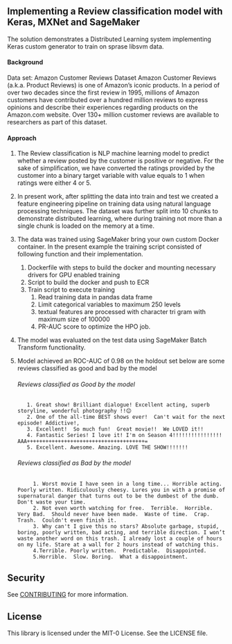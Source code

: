 ## Implementing a Review classification model with Keras, MXNet and SageMaker
The solution demonstrates a Distributed Learning system implementing Keras custom generator to train on sprase libsvm data.

#### Background
Data set: Amazon Customer Reviews Dataset
Amazon Customer Reviews (a.k.a. Product Reviews) is one of Amazon’s iconic products. In a period of over two decades since the first review in 1995, millions of Amazon customers have contributed over a hundred million reviews to express opinions and describe their experiences regarding products on the Amazon.com website. Over 130+ million customer reviews are available to researchers as part of this dataset.

#### Approach
1.	The Review classification is NLP machine learning model to predict whether a review posted by the customer is positive or negative. For the sake of simplification, we have converted the ratings provided by the customer into a binary target variable with value equals to 1 when ratings were either 4 or 5.

2.	In present work, after splitting the data into train and test we created a feature engineering pipeline on training data using natural language processing techniques. The dataset was further split into 10 chunks to demonstrate distributed learning, where during training not more than a single chunk is loaded on the memory at a time.

3.	The data was trained using SageMaker bring your own custom Docker container. In the present example the training script consisted of following function and their implementation.
    1. Dockerfile with steps to build the docker and mounting necessary drivers for GPU enabled training
    2. Script to build the docker and push to ECR
    3. Train script to execute training
    	1. Read training data in pandas data frame
    	2. Limit categorical variables to maximum 250 levels
    	3. textual features are processed with character tri gram with maximum size of 100000
    	4. PR-AUC score to optimize the HPO job.

4.	The model was evaluated on the test data using SageMaker Batch Transform functionality.
5.	Model achieved an ROC-AUC of 0.98 on the holdout set below are some reviews classified as good and bad by the model
    ###### Reviews classified as Good by the model

           1. Great show! Brilliant dialogue! Excellent acting, superb storyline, wonderful photography !!😊
      	   2. One of the all-time BEST shows ever!  Can't wait for the next episode! Addictive!,
       	   3. Excellent!  So much fun!  Great movie!!  We LOVED it!!
           4. Fantastic Series! I love it! I'm on Season 4!!!!!!!!!!!!!!!! AAA++++++++++++++++++++++++++++++++++++++=
           5. Excellent. Awesome. Amazing. LOVE THE SHOW!!!!!!!
       
     ###### Reviews classified as Bad by the model

             1. Worst movie I have seen in a long time... Horrible acting. Poorly written. Ridiculously cheesy. Lures you in with a promise of supernatural danger that turns out to be the dumbest of the dumb. Don't waste your time.
    	     2. Not even worth watching for free.  Terrible.  Horrible.  Very Bad.  Should never have been made.  Waste of time.  Crap.  Trash.  Couldn't even finish it.
             3. Why can't I give this no stars? Absolute garbage, stupid, boring, poorly written, bad acting, and terrible direction. I won’t waste another word on this trash. I already lost a couple of hours on my life. Stare at a wall for 2 hours instead of watching this.
             4.Terrible. Poorly written.  Predictable.  Disappointed.
             5.Horrible.  Slow. Boring.  What a disappointment.
## Security

See [CONTRIBUTING](CONTRIBUTING.md#security-issue-notifications) for more information.

## License

This library is licensed under the MIT-0 License. See the LICENSE file.
